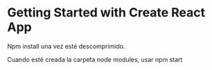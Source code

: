 # Getting Started with Create React App

Npm install una vez esté descomprimido.

Cuando esté creada la carpeta node modules, usar npm start
